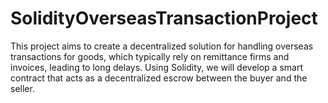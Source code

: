 # SolidityOverseasTransactionProject
This project aims to create a decentralized solution for handling overseas transactions for goods, which typically rely on remittance firms and invoices, leading to long delays. Using Solidity, we will develop a smart contract that acts as a decentralized escrow between the buyer and the seller.
